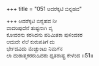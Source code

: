 +++
title = "051 ಆದರೆಕ್ಕಟಿ ಬಿನ್ನಹವ"

+++
ಆದರೆಕ್ಕಟಿ ಬಿನ್ನಹವ ನೀ  
ವಾದರಿಪುದೆನೆ ತುಷ್ಟನಾಗಿ ವೃ  
ಕೋದರನು ಕರಸಿದನು ಪರಿಮಿತಕಾ ಪುಳಿಂದಕರ  
ಆದುದೇ ನೆಲೆ ಕುರುಪತಿಗೆ ದು  
ರ್ಭೇದವಿದು ಮೆಚ್ಚುಂಟು ನಿಮಗೆನ  
ಲಾ ದುರಾತ್ಮಕರರುಹಿದರು ಧೃತರಾಷ್ಟ್ರ ಕೇಳೆಂದ     ॥51॥